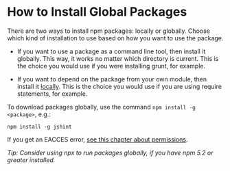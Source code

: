 <!--
title: 08 - How to install global packages
featured: true
-->

# How to Install Global Packages

There are two ways to install npm packages: locally or globally. Choose which kind of installation to use based on how you want to use the package.

* If you want to use a package as a command line tool, then install it globally. This way, it works no matter which directory is current. This is the choice you would use if you were installing grunt, for example. 

* If you want to depend on the package from your own module, then install it [locally](https://docs.npmjs.com/getting-started/installing-npm-packages-locally). This is the choice you would use if you are using require statements, for example. 

To download packages globally, use the command `npm install -g <package>`, e.g.:

```
npm install -g jshint
```

If you get an EACCES error, [see this chapter about permissions](/getting-started/fixing-npm-permissions). 

*Tip: Consider using npx to run packages globally, if you have npm 5.2 or greater installed.* 